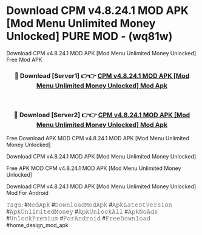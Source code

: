 # Download CPM v4.8.24.1 MOD APK [Mod Menu Unlimited Money Unlocked] PURE MOD - (wq81w)
Download CPM v4.8.24.1 MOD APK [Mod Menu Unlimited Money Unlocked] Free Mod APK

<div align="center">
<h3>🔴 Download [Server1] 👉👉 <a href="https://apk-comot.site?title=CPM_v4.8.24.1_MOD_APK_[Mod_Menu_Unlimited_Money_Unlocked]">CPM v4.8.24.1 MOD APK [Mod Menu Unlimited Money Unlocked] Mod Apk</a></h3><br>

<h3>🔴 Download [Server2] 👉👉 <a href="https://apk-comot.site?title=CPM_v4.8.24.1_MOD_APK_[Mod_Menu_Unlimited_Money_Unlocked]">CPM v4.8.24.1 MOD APK [Mod Menu Unlimited Money Unlocked] Mod Apk</a></h3>
</div>


Free Download APK MOD CPM v4.8.24.1 MOD APK [Mod Menu Unlimited Money Unlocked]

Download CPM v4.8.24.1 MOD APK [Mod Menu Unlimited Money Unlocked] 

Free APK MOD CPM v4.8.24.1 MOD APK [Mod Menu Unlimited Money Unlocked] 

Download CPM v4.8.24.1 MOD APK [Mod Menu Unlimited Money Unlocked] Mod For Android

𝚃𝚊𝚐𝚜: #𝙼𝚘𝚍𝙰𝚙𝚔 #𝙳𝚘𝚠𝚗𝚕𝚘𝚊𝚍𝙼𝚘𝚍𝙰𝚙𝚔 #𝙰𝚙𝚔𝙻𝚊𝚝𝚎𝚜𝚝𝚅𝚎𝚛𝚜𝚒𝚘𝚗 #𝙰𝚙𝚔𝚄𝚗𝚕𝚒𝚖𝚒𝚝𝚎𝚍𝙼𝚘𝚗𝚎𝚢 #𝙰𝚙𝚔𝚄𝚗𝚕𝚘𝚌𝚔𝙰𝚕𝚕 #𝙰𝚙𝚔𝙽𝚘𝙰𝚍𝚜 #𝚄𝚗𝚕𝚘𝚌𝚔𝙿𝚛𝚎𝚖𝚒𝚞𝚖 #𝙵𝚘𝚛𝙰𝚗𝚍𝚛𝚘𝚒𝚍 #𝙵𝚛𝚎𝚎𝙳𝚘𝚠𝚗𝚕𝚘𝚊𝚍 #home_design_mod_apk